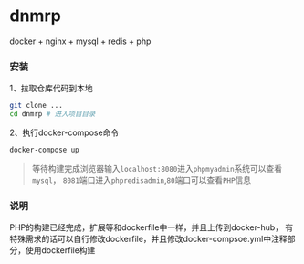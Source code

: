 # dnmrp
docker + nginx + mysql + redis + php

### 安装
1、拉取仓库代码到本地
```bash
git clone ...
cd dnmrp # 进入项目目录
```
2、执行docker-compose命令
```bash
docker-compose up
```
> 等待构建完成浏览器输入`localhost:8080`进入`phpmyadmin`系统可以查看`mysql`，
`8081`端口进入`phpredisadmin`,`80`端口可以查看`PHP`信息


### 说明
PHP的构建已经完成，扩展等和dockerfile中一样，并且上传到docker-hub，
有特殊需求的话可以自行修改dockerfile，并且修改docker-compsoe.yml中注释部分，使用dockerfile构建

